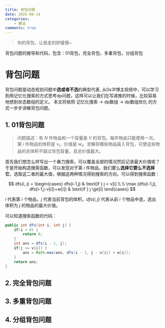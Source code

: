 ```yaml
---
title: 背包问题
date: 2025-04-14
categories:
    - 算法
comments: true
---
```


>你的背包，让我走的好缓慢~

背包问题的推导和代码，包含：01背包，完全背包，多重背包，分组背包

<!-- more -->

# 背包问题

背包问题是动态规划问题中**选或者不选**的典型代表, 从0x3f博主视频中，可以学习到用记忆化搜索的方式思考dp问题，这样可以让我们在写递推的时候，比较容易地想到状态数组的定义。
本文将依照 记忆化搜索 -> dp数组 -> dp数组优化 的方式一步步讲解背包问题。


## 1. 01背包问题
>问题描述：有 $N$ 件物品和一个容量是 $V$ 的背包。每件物品只能使用一次。第 $i$ 件物品的体积是 $v_i$，价值是 $w_i$。求解将哪些物品装入背包，可使这些物品的总体积不超过背包容量，且总价值最大。

首先我们想怎么样写出一个暴力搜索，可以覆盖全部的情况然后记录最大价值呢？于是开始构造搜索函数，可以发现对于第 $i$ 件物品，我们要么**选择它要么不选择它**，选取这二者的最大值，根据这两种情况得到搜索的方向，可以得到搜索函数：

$$
dfs(i, j) = 
\begin{cases}
dfs(i-1,j) & \text{if } j < v[i] \\ \\
\max (dfs(i-1,j), dfs(i-1,j-v[i])+w[i]) & \text{if } j \ge[i]
\end{cases}
$$


$i$ 代表第 $i$ 个物品，$j$ 代表当前背包的体积，$dfs(i,j)$ 代表从前 $i$ 个物品中选，选出体积为 $j$ 的物品的最大价值。

可以知道搜索函数的代码：
```java
public int dfs(int i, int j) {
    if(i < 0) {
        return 0;
    }
    int ans = dfs(i - 1, j);
    if(j >= v[i]) {
        ans = Math.max(ans, dfs(i - 1, j - v[i]) + w[i]);
    }
    return ans;
}
```
## 2. 完全背包问题

## 3. 多重背包问题

## 4. 分组背包问题

